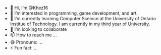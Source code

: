 - 👋 Hi, I’m @Khez16
- 👀 I’m interested in programming, game development, and art.
- 🌱 I’m currently learning Computer Sceince at the University of Ontario Institue of Technology. I am currently in my third year of University.
- 💞️ I’m looking to collaborate 
- 📫 How to reach me ...
- 😄 Pronouns: ...
- ⚡ Fun fact: ...

<!---
Khez16/Khez16 is a ✨ special ✨ repository because its `README.md` (this file) appears on your GitHub profile.
You can click the Preview link to take a look at your changes.
--->
